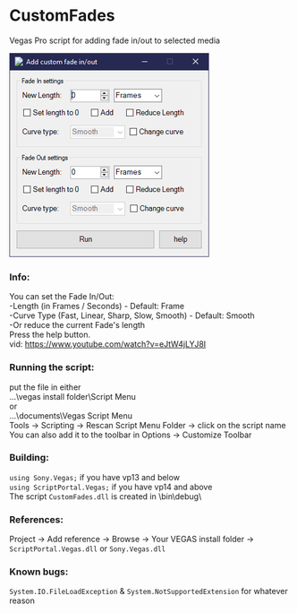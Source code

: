 # CustomFades
Vegas Pro script for adding fade in/out to selected media

![](preview.png)

### Info:  
You can set the Fade In/Out:  
-Length (in Frames / Seconds) - Default: Frame  
-Curve Type (Fast, Linear, Sharp, Slow, Smooth) - Default: Smooth  
-Or reduce the current Fade's length  
Press the help button.  
vid: https://www.youtube.com/watch?v=eJtW4jLYJ8I

### Running the script:  
put the file in either  
...\vegas install folder\Script Menu  
or  
...\documents\Vegas Script Menu  
Tools -> Scripting -> Rescan Script Menu Folder -> click on the script name  
You can also add it to the toolbar in Options -> Customize Toolbar

### Building:  
`using Sony.Vegas;` if you have vp13 and below  
`using ScriptPortal.Vegas;` if you have vp14 and above  
The script `CustomFades.dll` is created in \bin\debug\  

### References:  
Project -> Add reference -> Browse -> Your VEGAS install folder -> `ScriptPortal.Vegas.dll` or `Sony.Vegas.dll`

### Known bugs:
`System.IO.FileLoadException` & `System.NotSupportedExtension` for whatever reason
